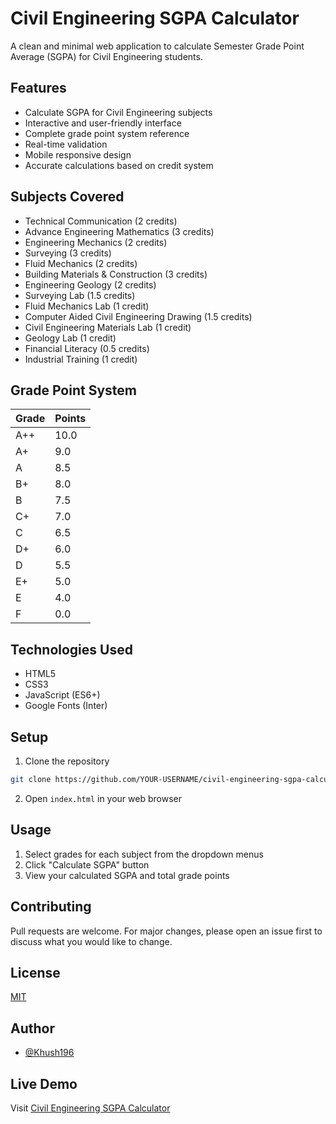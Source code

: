 # Civil Engineering SGPA Calculator

A clean and minimal web application to calculate Semester Grade Point Average (SGPA) for Civil Engineering students.

## Features

- Calculate SGPA for Civil Engineering subjects
- Interactive and user-friendly interface
- Complete grade point system reference
- Real-time validation
- Mobile responsive design
- Accurate calculations based on credit system

## Subjects Covered

- Technical Communication (2 credits)
- Advance Engineering Mathematics (3 credits)
- Engineering Mechanics (2 credits)
- Surveying (3 credits)
- Fluid Mechanics (2 credits)
- Building Materials & Construction (3 credits)
- Engineering Geology (2 credits)
- Surveying Lab (1.5 credits)
- Fluid Mechanics Lab (1 credit)
- Computer Aided Civil Engineering Drawing (1.5 credits)
- Civil Engineering Materials Lab (1 credit)
- Geology Lab (1 credit)
- Financial Literacy (0.5 credits)
- Industrial Training (1 credit)

## Grade Point System

| Grade | Points |
|-------|---------|
| A++   | 10.0    |
| A+    | 9.0     |
| A     | 8.5     |
| B+    | 8.0     |
| B     | 7.5     |
| C+    | 7.0     |
| C     | 6.5     |
| D+    | 6.0     |
| D     | 5.5     |
| E+    | 5.0     |
| E     | 4.0     |
| F     | 0.0     |

## Technologies Used

- HTML5
- CSS3
- JavaScript (ES6+)
- Google Fonts (Inter)

## Setup

1. Clone the repository
```bash
git clone https://github.com/YOUR-USERNAME/civil-engineering-sgpa-calculator.git
```

2. Open `index.html` in your web browser

## Usage

1. Select grades for each subject from the dropdown menus
2. Click "Calculate SGPA" button
3. View your calculated SGPA and total grade points

## Contributing

Pull requests are welcome. For major changes, please open an issue first to discuss what you would like to change.

## License

[MIT](https://choosealicense.com/licenses/mit/)

## Author

- [@Khush196](https://github.com/YOUR-USERNAME)

## Live Demo

Visit [Civil Engineering SGPA Calculator](https://YOUR-USERNAME.github.io/civil-engineering-sgpa-calculator)
